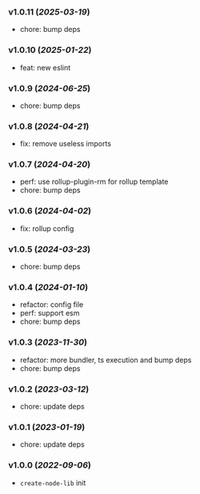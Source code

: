 ### v1.0.11 (_2025-03-19_)

- chore: bump deps

### v1.0.10 (_2025-01-22_)

- feat: new eslint

### v1.0.9 (_2024-06-25_)

- chore: bump deps

### v1.0.8 (_2024-04-21_)

- fix: remove useless imports

### v1.0.7 (_2024-04-20_)

- perf: use rollup-plugin-rm for rollup template
- chore: bump deps

### v1.0.6 (_2024-04-02_)

- fix: rollup config

### v1.0.5 (_2024-03-23_)

- chore: bump deps

### v1.0.4 (_2024-01-10_)

- refactor: config file
- perf: support esm
- chore: bump deps

### v1.0.3 (_2023-11-30_)

- refactor: more bundler, ts execution and bump deps
- chore: bump deps

### v1.0.2 (_2023-03-12_)

- chore: update deps

### v1.0.1 (_2023-01-19_)

- chore: update deps

### v1.0.0 (_2022-09-06_)

- `create-node-lib` init
